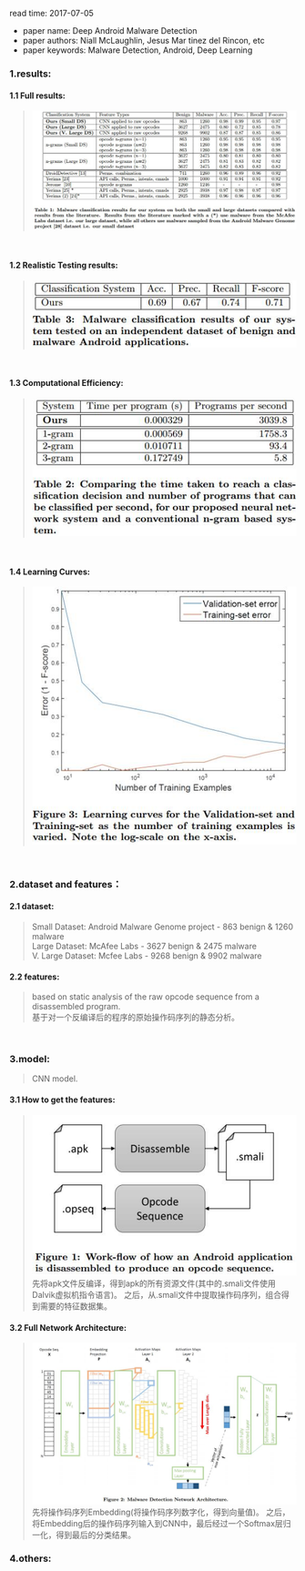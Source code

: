 read time: 2017-07-05
* paper name: Deep Android Malware Detection <br />
* paper authors: Niall McLaughlin, Jesus Mar tinez del Rincon, etc <br />
* paper keywords: Malware Detection, Android, Deep Learning <br />

### 1.results:
#### 1.1 Full results: 
>![images](../images/20170705/results-01.jpg)
 <br />

#### 1.2 Realistic Testing results: 
>![images](../images/20170705/results-02.jpg) 
 <br />

#### 1.3 Computational Efficiency: 
>![images](../images/20170705/computational_efficiency-01.jpg)
 <br />

#### 1.4 Learning Curves: 
>![images](../images/20170705/learning_curves-01.jpg)
 <br />


### 2.dataset and features：
#### 2.1 dataset:
>Small Dataset: Android Malware Genome project - 863 benign & 1260 malware <br />
>Large Dataset: McAfee Labs - 3627 benign & 2475 malware <br /> 
>V. Large Dataset: Mcfee Labs - 9268 benign & 9902 malware <br /> 

#### 2.2 features:
>based on static analysis of the raw opcode sequence from a disassembled program. <br /> 
>基于对一个反编译后的程序的原始操作码序列的静态分析。 <br />
 <br />


### 3.model:
>CNN model. <br />
#### 3.1 How to get the features:
>![images](../images/20170705/model-01.jpg) <br />
先将apk文件反编译，得到apk的所有资源文件(其中的.smali文件使用Dalvik虚拟机指令语言)。
之后，从.smali文件中提取操作码序列，组合得到需要的特征数据集。 <br />
#### 3.2 Full Network Architecture:
>![images](../images/20170705/model-02.jpg) <br />
先将操作码序列Embedding(将操作码序列数字化，得到向量值)。
之后，将Embedding后的操作码序列输入到CNN中，最后经过一个Softmax层归一化，得到最后的分类结果。 <br />


### 4.others:
 <br />


